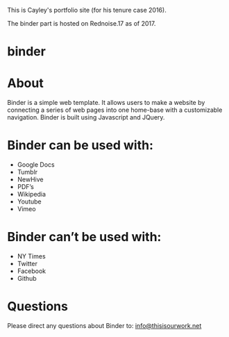 This is Cayley's portfolio site (for his tenure case 2016).

The binder part is hosted on Rednoise.17 as of 2017.


# binder

# About
Binder is a simple web template. 
It allows users to make a website by connecting a series of web pages into one home-base with a customizable navigation. Binder is built using Javascript and JQuery.

# Binder can be used with:
- Google Docs
- Tumblr
- NewHive
- PDF’s
- Wikipedia
- Youtube
- Vimeo 

# Binder can’t be used with:
- NY Times
- Twitter
- Facebook
- Github

# Questions 
Please direct any questions about Binder to: info@thisisourwork.net
